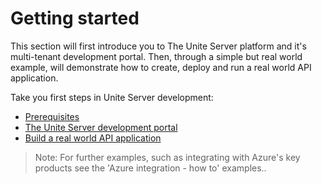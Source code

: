 # Getting started

This section will first introduce you to The Unite Server platform and it's multi-tenant development portal. Then, through a simple but real world example, will demonstrate how to create, deploy and run a real world API application.

Take you first steps in Unite Server development:

- [Prerequisites](./prerequisites/prerequisites.md)
- [The Unite Server development portal](./the-unite-development-portal/the-unite-development-portal.md)
- [Build a real world API application](./build-a-real-world-api-application/build-a-real-world-api-application.md)

> Note: For further examples, such as integrating with Azure's key products see the 'Azure integration - how to' examples..

